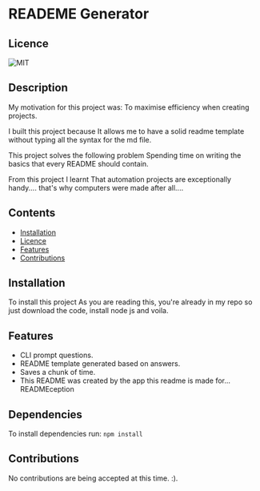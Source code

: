 # READEME Generator

## Licence

![MIT](https://img.shields.io/badge/License-MIT-green.svg)

## Description

My motivation for this project was: To maximise efficiency when creating projects.

I built this project because It allows me to have a solid readme template without typing all the syntax for the md file.

This project solves the following problem Spending time on writing the basics that every README should contain.

From this project I learnt That automation projects are exceptionally handy.... that's why computers were made after all....

## Contents

-   [Installation](#installation)
-   [Licence](#licence)
-   [Features](#features)
-   [Contributions](#contributions)

## Installation

To install this project As you are reading this, you're already in my repo so just download the code, install node js and voila.

## Features

-   CLI prompt questions.
-   README template generated based on answers.
-   Saves a chunk of time.
-   This README was created by the app this readme is made for... READMEception

## Dependencies

To install dependencies run:
`npm install`

## Contributions

No contributions are being accepted at this time. :).
